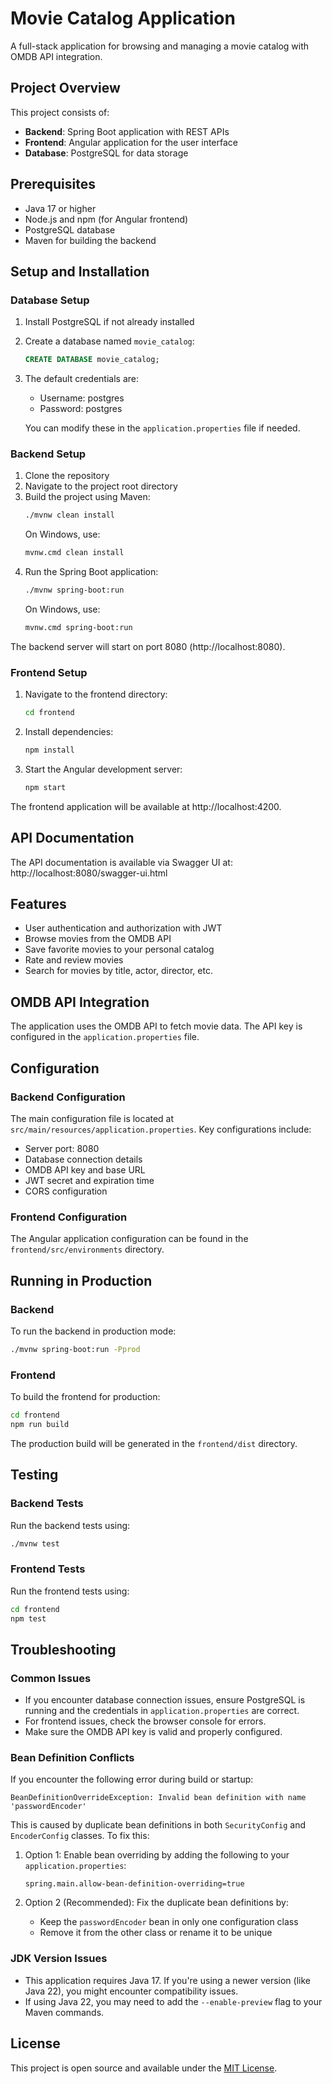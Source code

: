 # Movie Catalog Application

A full-stack application for browsing and managing a movie catalog with OMDB API integration.

## Project Overview

This project consists of:
- **Backend**: Spring Boot application with REST APIs
- **Frontend**: Angular application for the user interface
- **Database**: PostgreSQL for data storage

## Prerequisites

- Java 17 or higher
- Node.js and npm (for Angular frontend)
- PostgreSQL database
- Maven for building the backend

## Setup and Installation

### Database Setup

1. Install PostgreSQL if not already installed
2. Create a database named `movie_catalog`:
   ```sql
   CREATE DATABASE movie_catalog;
   ```
3. The default credentials are:
   - Username: postgres
   - Password: postgres
   
   You can modify these in the `application.properties` file if needed.

### Backend Setup

1. Clone the repository
2. Navigate to the project root directory
3. Build the project using Maven:
   ```bash
   ./mvnw clean install
   ```
   On Windows, use:
   ```bash
   mvnw.cmd clean install
   ```
4. Run the Spring Boot application:
   ```bash
   ./mvnw spring-boot:run
   ```
   On Windows, use:
   ```bash
   mvnw.cmd spring-boot:run
   ```

The backend server will start on port 8080 (http://localhost:8080).

### Frontend Setup

1. Navigate to the frontend directory:
   ```bash
   cd frontend
   ```
2. Install dependencies:
   ```bash
   npm install
   ```
3. Start the Angular development server:
   ```bash
   npm start
   ```

The frontend application will be available at http://localhost:4200.

## API Documentation

The API documentation is available via Swagger UI at:
http://localhost:8080/swagger-ui.html

## Features

- User authentication and authorization with JWT
- Browse movies from the OMDB API
- Save favorite movies to your personal catalog
- Rate and review movies
- Search for movies by title, actor, director, etc.

## OMDB API Integration

The application uses the OMDB API to fetch movie data. The API key is configured in the `application.properties` file.

## Configuration

### Backend Configuration

The main configuration file is located at `src/main/resources/application.properties`. Key configurations include:

- Server port: 8080
- Database connection details
- OMDB API key and base URL
- JWT secret and expiration time
- CORS configuration

### Frontend Configuration

The Angular application configuration can be found in the `frontend/src/environments` directory.

## Running in Production

### Backend

To run the backend in production mode:

```bash
./mvnw spring-boot:run -Pprod
```

### Frontend

To build the frontend for production:

```bash
cd frontend
npm run build
```

The production build will be generated in the `frontend/dist` directory.

## Testing

### Backend Tests

Run the backend tests using:

```bash
./mvnw test
```

### Frontend Tests

Run the frontend tests using:

```bash
cd frontend
npm test
```

## Troubleshooting

### Common Issues

- If you encounter database connection issues, ensure PostgreSQL is running and the credentials in `application.properties` are correct.
- For frontend issues, check the browser console for errors.
- Make sure the OMDB API key is valid and properly configured.

### Bean Definition Conflicts

If you encounter the following error during build or startup:

```
BeanDefinitionOverrideException: Invalid bean definition with name 'passwordEncoder'
```

This is caused by duplicate bean definitions in both `SecurityConfig` and `EncoderConfig` classes. To fix this:

1. Option 1: Enable bean overriding by adding the following to your `application.properties`:
   ```properties
   spring.main.allow-bean-definition-overriding=true
   ```

2. Option 2 (Recommended): Fix the duplicate bean definitions by:
   - Keep the `passwordEncoder` bean in only one configuration class
   - Remove it from the other class or rename it to be unique

### JDK Version Issues

- This application requires Java 17. If you're using a newer version (like Java 22), you might encounter compatibility issues.
- If using Java 22, you may need to add the `--enable-preview` flag to your Maven commands.

## License

This project is open source and available under the [MIT License](LICENSE). 